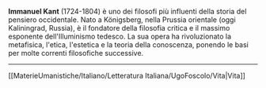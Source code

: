 **Immanuel Kant** (1724-1804) è uno dei filosofi più influenti della storia del pensiero occidentale. Nato a Königsberg, nella Prussia orientale (oggi Kaliningrad, Russia), è il fondatore della filosofia critica e il massimo esponente dell'Illuminismo tedesco. La sua opera ha rivoluzionato la metafisica, l'etica, l'estetica e la teoria della conoscenza, ponendo le basi per molte correnti filosofiche successive.

---
[[MaterieUmanistiche/Italiano/Letteratura Italiana/UgoFoscolo/Vita|Vita]]
